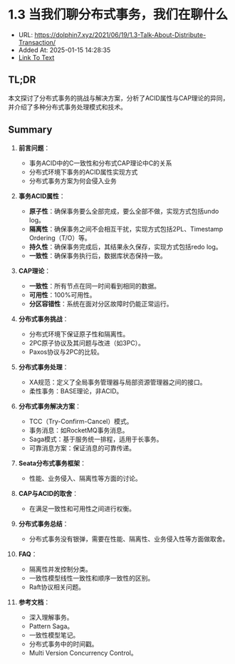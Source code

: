 # 1.3 当我们聊分布式事务，我们在聊什么
- URL: https://dolphin7.xyz/2021/06/19/1.3-Talk-About-Distribute-Transaction/
- Added At: 2025-01-15 14:28:35
- [Link To Text](2025-01-15-1.3-当我们聊分布式事务，我们在聊什么_raw.md)

## TL;DR
本文探讨了分布式事务的挑战与解决方案，分析了ACID属性与CAP理论的异同，并介绍了多种分布式事务处理模式和技术。

## Summary
1. **前言问题**：
   - 事务ACID中的C一致性和分布式CAP理论中C的关系
   - 分布式环境下事务的ACID属性实现方式
   - 分布式事务方案为何会侵入业务

2. **事务ACID属性**：
   - **原子性**：确保事务要么全部完成，要么全部不做，实现方式包括undo log。
   - **隔离性**：确保事务之间不会相互干扰，实现方式包括2PL、Timestamp Ordering（T/O）等。
   - **持久性**：确保事务完成后，其结果永久保存，实现方式包括redo log。
   - **一致性**：确保事务执行后，数据库状态保持一致。

3. **CAP理论**：
   - **一致性**：所有节点在同一时间看到相同的数据。
   - **可用性**：100%可用性。
   - **分区容错性**：系统在面对分区故障时仍能正常运行。

4. **分布式事务挑战**：
   - 分布式环境下保证原子性和隔离性。
   - 2PC原子协议及其问题与改进（如3PC）。
   - Paxos协议与2PC的比较。

5. **分布式事务处理**：
   - XA规范：定义了全局事务管理器与局部资源管理器之间的接口。
   - 柔性事务：BASE理论，非ACID。

6. **分布式事务解决方案**：
   - TCC（Try-Confirm-Cancel）模式。
   - 事务消息：如RocketMQ事务消息。
   - Saga模式：基于服务统一排程，适用于长事务。
   - 可靠消息方案：保证消息的可靠传递。

7. **Seata分布式事务框架**：
   - 性能、业务侵入、隔离性等方面的讨论。

8. **CAP与ACID的取舍**：
   - 在满足一致性和可用性之间进行权衡。

9. **分布式事务总结**：
   - 分布式事务没有银弹，需要在性能、隔离性、业务侵入性等方面做取舍。

10. **FAQ**：
    - 隔离性并发控制分类。
    - 一致性模型线性一致性和顺序一致性的区别。
    - Raft协议相关问题。

11. **参考文档**：
    - 深入理解事务。
    - Pattern Saga。
    - 一致性模型笔记。
    - 分布式事务中的时间戳。
    - Multi Version Concurrency Control。
